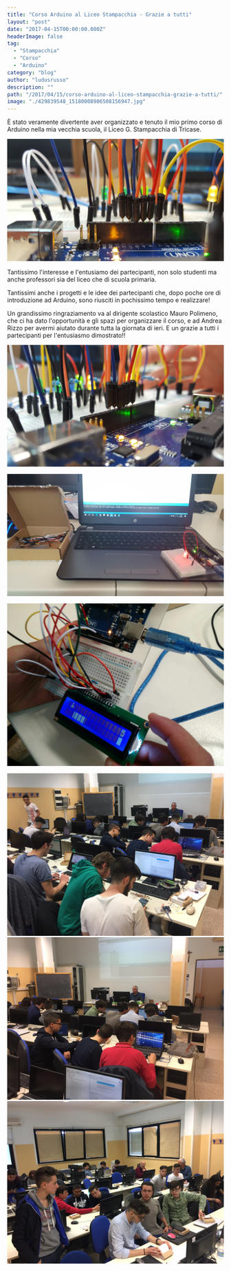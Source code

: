 ```yaml
---
title: "Corso Arduino al Liceo Stampacchia - Grazie a tutti"
layout: "post"
date: "2017-04-15T00:00:00.000Z"
headerImage: false
tag: 
  - "Stampacchia"
  - "Corso"
  - "Arduino"
category: "blog"
author: "ludusrusso"
description: ""
path: "/2017/04/15/corso-arduino-al-liceo-stampacchia-grazie-a-tutti/"
image: "./429839548_15180008906508156947.jpg"
---
```


È stato veramente divertente aver organizzato e tenuto il mio primo corso di Arduino nella mia vecchia scuola, il Liceo G. Stampacchia di Tricase.

![](./429839548_15180008906508156947.jpg)

Tantissimo l'interesse e l'entusiamo dei partecipanti, non solo studenti ma anche professori sia del liceo che di scuola primaria.

Tantissimi anche i progetti e le idee dei partecipanti che, dopo poche ore di introduzione ad Arduino, sono riusciti in pochissimo tempo e realizzare!

Un grandissimo ringraziamento va al dirigente scolastico Mauro Polimeno, che ci ha dato l'opportunità e gli spazi per organizzare il corso, e ad Andrea Rizzo per avermi aiutato durante tutta la giornata di ieri.
E un grazie a tutti i partecipanti per l'entusiasmo dimostrato!!

![](./430509668_5099670742256406301.jpg)

![](./430517112_13201974008426520802.jpg)

![](./430528938_9303448935594151752.jpg)

![](./IMG_2349.JPG)
![](./IMG_2350.JPG)
![](./IMG_2351.JPG)
